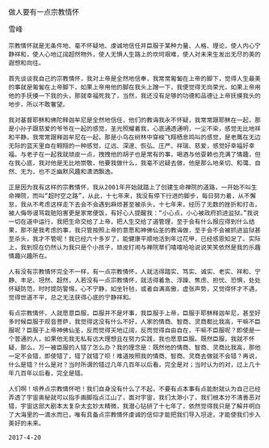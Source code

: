 做人要有一点宗教情怀

雪峰


    宗教情怀就是无条件地、毫不怀疑地、虔诚地信任并臣服于某种力量、人格、理论，使人内心宁静祥和，使人心地辽阔超然物外，使人无惧人生路上的坎坷艰难，使人对未来生发出无尽的美的遐想和向往。

    首先谈谈我自己的宗教情怀，我对上帝是全然地信奉，我常常匍匐在上帝的脚下，觉得人生最美的事就是匍匐在上帝脚下，如果上帝用他的脚在我头上蹭一下，我便觉得无尚荣光，如果上帝用他的手抚摸一下我的头，那就幸福死我了，当然，我还没有足够的功德和品德让上帝抚摸我头的地步，所以不敢奢望。

    我对基督耶稣和佛陀释迦牟尼是全然地信任，他们的教诲我永不怀疑，我常常跟耶稣在一起，那是小孙子跟慈爱的爷爷在一起的感觉，圣光照耀着我，心底通透通明，一尘不染，感觉无比地祥和平静。我常常跟释迦牟尼在一起，那是小鸟在树林中穿梭飞翔栖息鸣叫的感觉，是老鹰在无边无际的蓝天里自在翱翔的一种感觉，辽远、深邃、恢弘、庄严、祥瑞、慈爱，感觉好幸福好幸福。与老子在一起我就顽皮一点，拽拽他的胡子也是常有的事，喝酒与他耍赖也充满了情趣，但在我心底，我对他是无比地崇敬，他要我做什么，我毫不迟疑去做，他是那么地亲切、和蔼、自然、无为，也不乏幽默风趣和潇洒飘逸。

    正是因为我有这样的宗教情怀，我从2001年开始就踏上了创建生命禅院的道路，一开始不叫生命禅院，而叫“超时空之路”，从此，十七年来，我没有停下行进的脚步，每日努力着，从不懈怠，我从不考虑这样走下去会不会遇到麻烦甚至被杀头，十七年来，经历了无数的挫折和打击，被人侮辱谩骂栽赃陷害更是家常便饭，有好心人提醒我：“小心点，小心被政府抓进监狱。”我说一切在道中运行，我把生命交给了上帝，把人生交给了道管理，至于会有什么报应得到什么结果，那不是我考虑的事，我只管按照上帝的意愿和神佛仙圣的教诲做，至于会不会被抓进监狱甚至杀头，我才不管呢！我已经六十多岁了，能健康平顺地活到年过花甲，已经感恩知足了。实际上，我到现在仍然认为我只是个小孩子，顽皮打闹与禅院草们嘻嘻哈哈说说笑笑依然是我的乐趣情趣兴趣所在。

    人有没有宗教情怀完全不一样，有一点宗教情怀，人就活得踏实、笃实、诚实、老实、祥和、宁静、丰足、坦然、超然，人若没有一点宗教情怀，就活得着急、浮躁、焦虑、担忧、恐惧，处处怀疑防范，时时提防警惕，心不宁静，如坐针毡，或者自满高傲，虚张声势，又觉得怀才不遇，觉得世道不平，总之无法获得心底的宁静祥和。

    有点宗教情怀，人就愿意臣服，臣服并不是坏事，我臣服于上帝，臣服于耶稣释迦牟尼，甚至好多时候臣服于观音菩萨，我觉得这没有什么不好，人家的情商、智商、灵商都比我高，干嘛不臣服呢？臣服于上帝神佛仙圣，反而觉得天地辽阔，反而觉得自由自在，干嘛不臣服呢？即使是一个普通的人，如果他无我无私有远大理想且在努力实践，我也愿意臣服。既然臣服，我就不怀疑，那么，万一被臣服的人错了怎么办？我的理念是：既然他的情商、智商、灵商比我高，那他一定不会错，即使错了，错了就错了呗！难道按照我的情商、智商、灵商去做就不会错？再说，什么是错？什么是对？当时所谓的错过几年几百年以后看，完全是对；当时认为的对，过上几十年几百年以后看，完全是错。

    人们啊！培养点宗教情怀吧！我们自身没有什么了不起，不要有点本事有点能耐就认为自己已经弄透了宇宙奥秘就可以指手画脚指点江山了，面对宇宙，我们太渺小了，我们根本分不清善恶对错，宇宙这部大剧本太复杂太玄妙太精微，我潜心钻研了十七年了，依然觉得我只是了解并明白了大海里的一滴水而已，唯有具备点宗教情怀虔诚的信仰才能把我们导入坦途，才能使我们步入美好的未来。

    2017-4-20



